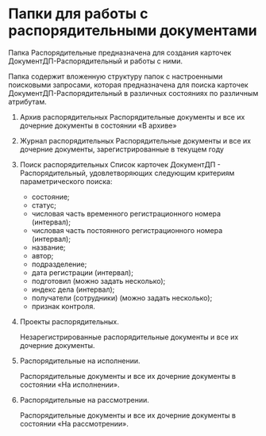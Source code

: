 # Папки для работы с распорядительными документами

Папка Распорядительные предназначена для создания карточек ДокументДП-Распорядительный и работы с ними.

Папка содержит вложенную структуру папок с настроенными поисковыми запросами, которая предназначена для поиска карточек ДокументДП-Распорядительный в различных состояниях по различным атрибутам.

1. Архив распорядительных Распорядительные документы и все их дочерние документы в состоянии «В архиве»

2. Журнал распорядительных Распорядительные документы и все их дочерние документы, зарегистрированные в текущем году

3. Поиск распорядительных Список карточек ДокументДП - Распорядительный, удовлетворяющих следующим критериям параметрического поиска:

   - состояние;
   - статус;
   - числовая часть временного регистрационного номера (интервал);
   - числовая часть постоянного регистрационного номера (интервал);
   - название;
   - автор;
   - подразделение;
   - дата регистрации (интервал);
   - подготовил (можно задать несколько);
   - индекс дела (интервал);
   - получатели (сотрудники) (можно задать несколько);
   - признак контроля.

4. Проекты распорядительных.

   Незарегистрированные распорядительные документы и все их дочерние документы.

5. Распорядительные на исполнении.

   Распорядительные документы и все их дочерние документы в состоянии «На исполнении».

6. Распорядительные на рассмотрении.

   Распорядительные документы и все их дочерние документы в состоянии «На рассмотрении».